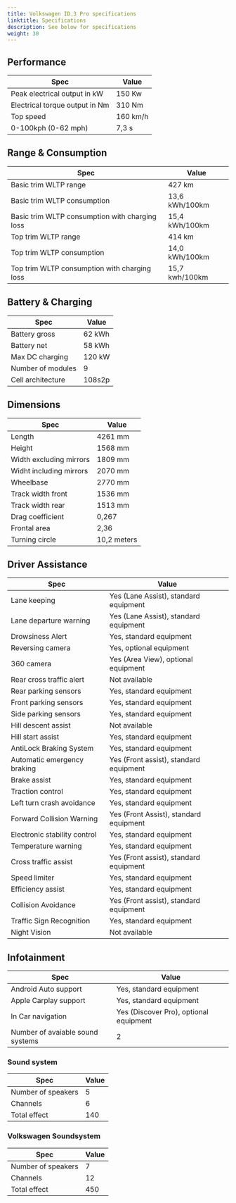 ```yaml
---
title: Volkswagen ID.3 Pro specifications
linktitle: Specifications
description: See below for specifications
weight: 30
---
```


## Performance
|Spec|Value|
|----|-----|
|Peak electrical output in kW|150 Kw|
|Electrical torque output in Nm|310 Nm|
|Top speed|160 km/h|
|0-100kph (0-62 mph)|7,3 s|



## Range & Consumption
|Spec|Value|
|----|-----|
|Basic trim WLTP range|427 km|
|Basic trim WLTP consumption|13,6 kWh/100km|
|Basic trim WLTP consumption with charging loss|15,4 kWh/100km|
|Top trim WLTP range|414 km|
|Top trim WLTP consumption|14,0 kWh/100km|
|Top trim WLTP consumption with charging loss|15,7 kwh/100km|



## Battery & Charging
|Spec|Value|
|----|-----|
|Battery gross|62 kWh|
|Battery net|58 kWh|
|Max DC charging|120 kW|
|Number of modules|9|
|Cell architecture|108s2p|



## Dimensions
|Spec|Value|
|----|-----|
|Length|4261 mm|
|Height|1568 mm|
|Width excluding mirrors|1809 mm|
|Widht including mirrors|2070 mm|
|Wheelbase|2770 mm|
|Track width front|1536 mm|
|Track width rear|1513 mm|
|Drag coefficient|0,267|
|Frontal area|2,36|
|Turning circle|10,2 meters|

## Driver Assistance
|Spec|Value|
|----|-----|
|Lane keeping|Yes (Lane Assist), standard equipment|
|Lane departure warning|Yes (Lane Assist), standard equipment|
|Drowsiness Alert|Yes, standard equipment|
|Reversing camera|Yes, optional equipment|
|360 camera|Yes (Area View), optional equipment|
|Rear cross traffic alert|Not available|
|Rear parking sensors|Yes, standard equipment|
|Front parking sensors|Yes, standard equipment|
|Side parking sensors|Yes, standard equipment|
|Hill descent assist|Not available|
|Hill start assist|Yes, standard equipment|
|AntiLock Braking System|Yes, standard equipment|
|Automatic emergency braking|Yes (Front assist), standard equipment|
|Brake assist|Yes, standard equipment|
|Traction control|Yes, standard equipment|
|Left turn crash avoidance|Yes, standard equipment|
|Forward Collision Warning|Yes (Front Assist), standard equipment|
|Electronic stability control|Yes, standard equipment|
|Temperature warning|Yes, standard equipment|
|Cross traffic assist|Yes (Front assist), standard equipment|
|Speed limiter|Yes, standard equipment|
|Efficiency assist|Yes, standard equipment|
|Collision Avoidance|Yes (Front assist), standard equipment|
|Traffic Sign Recognition|Yes, standard equipment|
|Night Vision|Not available|

## Infotainment
|Spec|Value|
|----|-----|
|Android Auto support|Yes, standard equipment|
|Apple Carplay support|Yes, standard equipment|
|In Car navigation|Yes (Discover Pro), optional equipment|
|Number of avaiable sound systems|2|

### Sound system
|Spec|Value|
|----|-----|
|Number of speakers|5|
|Channels|6|
|Total effect|140|

### Volkswagen Soundsystem
|Spec|Value|
|----|-----|
|Number of speakers|7|
|Channels|12|
|Total effect|450|
